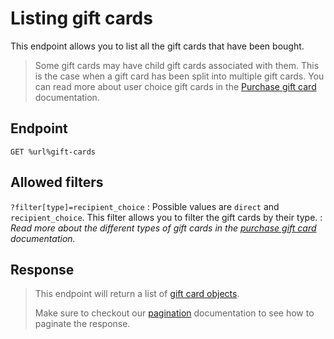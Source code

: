 # Listing gift cards

This endpoint allows you to list all the gift cards that have been bought.

> Some gift cards may have child gift cards associated with them. This is the case when a gift card has been split into multiple gift cards.
> You can read more about user choice gift cards in the [Purchase gift card](Sending-a-gift-card.md#gift-card-types) documentation.

## Endpoint

```http
GET %url%gift-cards
```

## Allowed filters

`?filter[type]=recipient_choice`
: Possible values are `direct` and `recipient_choice`. This filter allows you to filter the gift cards by their type.
: *Read more about the different types of gift cards in the [purchase gift card](Sending-a-gift-card.md#gift-card-types) documentation.*

## Response

> This endpoint will return a list of [gift card objects](Gift-card-object.md).
>
> Make sure to checkout our [pagination](Pagination.md) documentation to see how to paginate the response.

